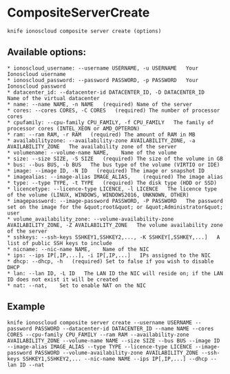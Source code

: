 # CompositeServerCreate



    knife ionoscloud composite server create (options)


## Available options:

```
* ionoscloud_username: --username USERNAME, -u USERNAME   Your Ionoscloud username
* ionoscloud_password: --password PASSWORD, -p PASSWORD   Your Ionoscloud password
* datacenter_id: --datacenter-id DATACENTER_ID, -D DATACENTER_ID   Name of the virtual datacenter
* name: --name NAME, -n NAME   (required) Name of the server
* cores: --cores CORES, -C CORES   (required) The number of processor cores
* cpufamily: --cpu-family CPU_FAMILY, -f CPU_FAMILY   The family of processor cores (INTEL_XEON or AMD_OPTERON)
* ram: --ram RAM, -r RAM   (required) The amount of RAM in MB
* availabilityzone: --availability-zone AVAILABILITY_ZONE, -a AVAILABILITY_ZONE   The availability zone of the server
* volumename: --volume-name NAME,    Name of the volume
* size: --size SIZE, -S SIZE   (required) The size of the volume in GB
* bus: --bus BUS, -b BUS   The bus type of the volume (VIRTIO or IDE)
* image: --image ID, -N ID   (required) The image or snapshot ID
* imagealias: --image-alias IMAGE_ALIAS,    (required) The image alias
* type: --type TYPE, -t TYPE   (required) The disk type (HDD or SSD)
* licencetype: --licence-type LICENCE, -l LICENCE   The licence type of the volume (LINUX, WINDOWS, WINDOWS2016, UNKNOWN, OTHER)
* imagepassword: --image-password PASSWORD, -P PASSWORD   The password set on the image for the &quot;root&quot; or &quot;Administrator&quot; user
* volume_availability_zone: --volume-availability-zone AVAILABILITY_ZONE, -Z AVAILABILITY_ZONE   The volume availability zone of the server
* sshkeys: --ssh-keys SSHKEY1,SSHKEY2,..., -K SSHKEY[,SSHKEY,...]   A list of public SSH keys to include
* nicname: --nic-name NAME,    Name of the NIC
* ips: --ips IP[,IP,...], -i IP[,IP,...]   IPs assigned to the NIC
* dhcp: --dhcp, -h   (required) Set to false if you wish to disable DHCP
* lan: --lan ID, -L ID   The LAN ID the NIC will reside on; if the LAN ID does not exist it will be created
* nat: --nat,    Set to enable NAT on the NIC
```

## Example

    knife ionoscloud composite server create --username USERNAME --password PASSWORD --datacenter-id DATACENTER_ID --name NAME --cores CORES --cpu-family CPU_FAMILY --ram RAM --availability-zone AVAILABILITY_ZONE --volume-name NAME --size SIZE --bus BUS --image ID --image-alias IMAGE_ALIAS --type TYPE --licence-type LICENCE --image-password PASSWORD --volume-availability-zone AVAILABILITY_ZONE --ssh-keys SSHKEY1,SSHKEY2,... --nic-name NAME --ips IP[,IP,...] --dhcp --lan ID --nat
